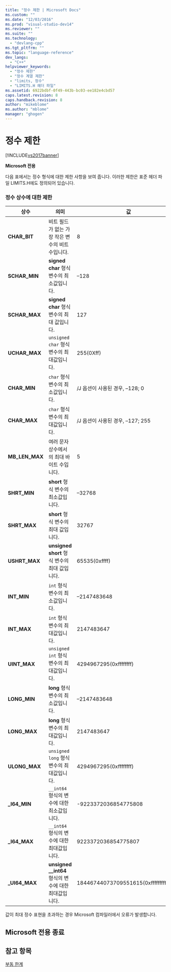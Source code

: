 ```yaml
---
title: "정수 제한 | Microsoft Docs"
ms.custom: ""
ms.date: "12/03/2016"
ms.prod: "visual-studio-dev14"
ms.reviewer: ""
ms.suite: ""
ms.technology: 
  - "devlang-cpp"
ms.tgt_pltfrm: ""
ms.topic: "language-reference"
dev_langs: 
  - "C++"
helpviewer_keywords: 
  - "정수 제한"
  - "정수 계열 제한"
  - "limits, 정수"
  - "LIMITS.H 헤더 파일"
ms.assetid: 6922bdbf-0f49-443b-bc03-ee182e4cbd57
caps.latest.revision: 8
caps.handback.revision: 8
author: "mikeblome"
ms.author: "mblome"
manager: "ghogen"
---
```

# 정수 제한
[!INCLUDE[vs2017banner](../assembler/inline/includes/vs2017banner.md)]

**Microsoft 전용**  
  
 다음 표에서는 정수 형식에 대한 제한 사항을 보여 줍니다.  이러한 제한은 표준 헤더 파일 LIMITS.H에도 정의되어 있습니다.  
  
### 정수 상수에 대한 제한  
  
|상수|의미|값|  
|--------|--------|-------|  
|**CHAR\_BIT**|비트 필드가 없는 가장 작은 변수의 비트 수입니다.|8|  
|**SCHAR\_MIN**|**signed char** 형식 변수의 최소값입니다.|–128|  
|**SCHAR\_MAX**|**signed char** 형식 변수의 최대 값입니다.|127|  
|**UCHAR\_MAX**|`unsigned char` 형식 변수의 최대값입니다.|255\(0Xff\)|  
|**CHAR\_MIN**|`char` 형식 변수의 최소값입니다.|\/J 옵션이 사용된 경우, –128; 0|  
|**CHAR\_MAX**|`char` 형식 변수의 최대값입니다.|\/J 옵션이 사용된 경우, –127; 255|  
|**MB\_LEN\_MAX**|여러 문자 상수에서의 최대 바이트 수입니다.|5|  
|**SHRT\_MIN**|**short** 형식 변수의 최소값입니다.|–32768|  
|**SHRT\_MAX**|**short** 형식 변수의 최대 값입니다.|32767|  
|**USHRT\_MAX**|**unsigned short** 형식 변수의 최대 값입니다.|65535\(0xffff\)|  
|**INT\_MIN**|`int` 형식 변수의 최소값입니다.|–2147483648|  
|**INT\_MAX**|`int` 형식 변수의 최대값입니다.|2147483647|  
|**UINT\_MAX**|`unsigned int` 형식 변수의 최대값입니다.|4294967295\(0xffffffff\)|  
|**LONG\_MIN**|**long** 형식 변수의 최소값입니다.|–2147483648|  
|**LONG\_MAX**|**long** 형식 변수의 최대값입니다.|2147483647|  
|**ULONG\_MAX**|`unsigned long` 형식 변수의 최대값입니다.|4294967295\(0xffffffff\)|  
|**\_I64\_MIN**|`__int64` 형식의 변수에 대한 최소값입니다.|\-9223372036854775808|  
|**\_I64\_MAX**|`__int64` 형식의 변수에 대한 최대값입니다.|9223372036854775807|  
|**\_UI64\_MAX**|**unsigned \_\_int64** 형식의 변수에 대한 최대값입니다.|18446744073709551615\(0xffffffffffffffff\)|  
  
 값이 최대 정수 표현을 초과하는 경우 Microsoft 컴파일러에서 오류가 발생합니다.  
  
## Microsoft 전용 종료  
  
## 참고 항목  
 [부동 한계](../cpp/floating-limits.md)